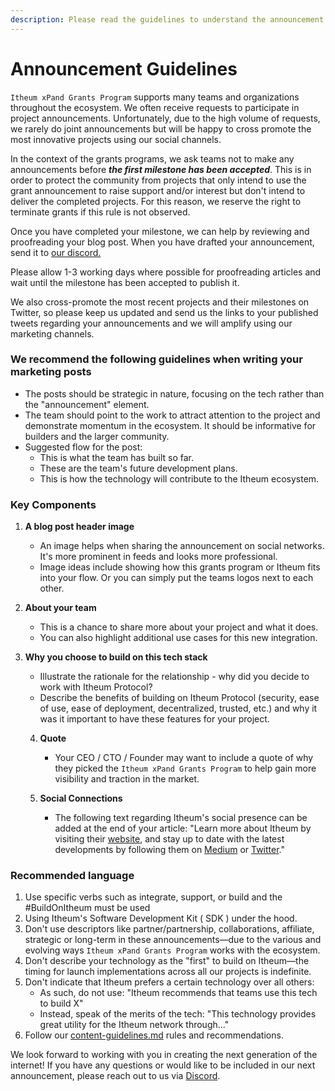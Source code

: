 ```yaml
---
description: Please read the guidelines to understand the announcement policies
---
```


# Announcement Guidelines

`Itheum xPand Grants Program` supports many teams and organizations throughout the ecosystem. We often receive requests to participate in project announcements. Unfortunately, due to the high volume of requests, we rarely do joint announcements but will be happy to cross promote the most innovative projects using our social channels.

In the context of the grants programs, we ask teams not to make any announcements before _**the first milestone has been accepted**_. This is in order to protect the community from projects that only intend to use the grant announcement to raise support and/or interest but don't intend to deliver the completed projects. For this reason, we reserve the right to terminate grants if this rule is not observed.

Once you have completed your milestone, we can help by reviewing and proofreading your blog post. When you have drafted your announcement, send it to [our discord.](https://itheum.io/discord)

Please allow 1-3 working days where possible for proofreading articles and wait until the milestone has been accepted to publish it.

We also cross-promote the most recent projects and their milestones on Twitter, so please keep us updated and send us the links to your published tweets regarding your announcements and we will amplify using our marketing channels.

### We recommend the following guidelines when writing your marketing posts

* The posts should be strategic in nature, focusing on the tech rather than the "announcement" element.
* The team should point to the work to attract attention to the project and demonstrate momentum in the ecosystem. It should be informative for builders and the larger community.
* Suggested flow for the post:
  * This is what the team has built so far.
  * These are the team's future development plans.
  * This is how the technology will contribute to the Itheum ecosystem.

### Key Components

1.  **A blog post header image**

    * An image helps when sharing the announcement on social networks. It's more prominent in feeds and looks more professional.
    * Image ideas include showing how this grants program or Itheum fits into your flow. Or you can simply put the teams logos next to each other.


2.  **About your team**

    * This is a chance to share more about your project and what it does.
    * You can also highlight additional use cases for this new integration.


3.  **Why you choose to build on this tech stack**

    * Illustrate the rationale for the relationship - why did you decide to work with Itheum Protocol?
    * Describe the benefits of building on Itheum Protocol (security, ease of use, ease of deployment, decentralized, trusted, etc.) and why it was it important to have these features for your project.



    4.  **Quote**

        * Your CEO / CTO / Founder may want to include a quote of why they picked the `Itheum xPand Grants Program` to help gain more visibility and traction in the market.


    5. **Social Connections**
       * The following text regarding Itheum's social presence can be added at the end of your article: "Learn more about Itheum by visiting their [website](https://itheum.io), and stay up to date with the latest developments by following them on [Medium](https://medium.com/itheum) or [Twitter](https://twitter.com/itheum)."

### Recommended language

1. Use specific verbs such as integrate, support, or build and the #BuildOnItheum must be used
2. Using Itheum's Software Development Kit ( SDK ) under the hood.
3. Don't use descriptors like partner/partnership, collaborations, affiliate, strategic or long-term in these announcements—due to the various and evolving ways `Itheum xPand Grants Program` works with the ecosystem.
4. Don't describe your technology as the "first" to build on Itheum—the timing for launch implementations across all our projects is indefinite.
5. Don't indicate that Itheum prefers a certain technology over all others:
   * As such, do not use: "Itheum recommends that teams use this tech to build X"
   * Instead, speak of the merits of the tech: "This technology provides great utility for the Itheum network through..."
6. Follow our [content-guidelines.md](../../../../legal/content-guidelines.md "mention") rules and recommendations.

We look forward to working with you in creating the next generation of the internet! If you have any questions or would like to be included in our next announcement, please reach out to us via [Discord](https://itheum.io/discord).
